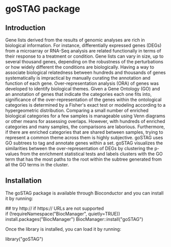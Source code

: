 # goSTAG package

## Introduction

Gene lists derived from the results of genomic analyses are rich in biological information. For instance, differentially expressed genes (DEGs) from a microarray or RNA-Seq analysis are related functionally in terms of their response to a treatment or condition. Gene lists can vary in size, up to several thousand genes, depending on the robustness of the perturbations or how widely different the conditions are biologically. Having a way to associate biological relatedness between hundreds and thousands of genes systematically is impractical by manually curating the annotation and function of each gene. Over-representation analysis (ORA) of genes was developed to identify biological themes. Given a Gene Ontology (GO) and an annotation of genes that indicate the categories each one fits into, significance of the over-representation of the genes within the ontological categories is determined by a Fisher's exact test or modeling according to a hypergeometric distribution. Comparing a small number of enriched biological categories for a few samples is manageable using Venn diagrams or other means for assessing overlaps. However, with hundreds of enriched categories and many samples, the comparisons are laborious. Furthermore, if there are enriched categories that are shared between samples, trying to represent a common theme across them is highly subjective. goSTAG uses GO subtrees to tag and annotate genes within a set. goSTAG visualizes the similarities between the over-representation of DEGs by clustering the p-values from the enrichment statistical tests and labels clusters with the GO term that has the most paths to the root within the subtree generated from all the GO terms in the cluster.

## Installation

The goSTAG package is available through Bioconductor and you can install it by running:

\## try http:// if https:// URLs are not supported  
if (!requireNamespace("BiocManager", quietly=TRUE))
    install.packages("BiocManager")
BiocManager::install("goSTAG")  

Once the library is installed, you can load it by running:

library("goSTAG")
